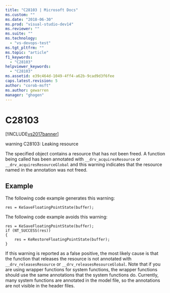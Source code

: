 ```yaml
---
title: "C28103 | Microsoft Docs"
ms.custom: ""
ms.date: "2018-06-30"
ms.prod: "visual-studio-dev14"
ms.reviewer: ""
ms.suite: ""
ms.technology: 
  - "vs-devops-test"
ms.tgt_pltfrm: ""
ms.topic: "article"
f1_keywords: 
  - "C28103"
helpviewer_keywords: 
  - "C28103"
ms.assetid: e39c464d-1049-4ff4-a62b-9cad9d3f6fee
caps.latest.revision: 5
author: "corob-msft"
ms.author: gewarren
manager: "ghogen"
---
```

# C28103
[!INCLUDE[vs2017banner](../includes/vs2017banner.md)]

warning C28103: Leaking resource  
  
 The specified object contains a resource that has not been freed. A function being called has been annotated with `__drv_acquiresResource` or `__drv_acquiresResourceGlobal` and this warning indicates that the resource named in the annotation was not freed.  
  
## Example  
 The following code example generates this warning:  
  
```  
res = KeSaveFloatingPointState(buffer);  
```  
  
 The following code example avoids this warning:  
  
```  
res = KeSaveFloatingPointState(buffer);  
if (NT_SUCCESS(res))  
{  
    res = KeRestoreFloatingPointState(buffer);  
}  
```  
  
 If this warning is reported as a false positive, the most likely cause is that the function that releases the resource is not annotated with `__drv_releasesResource` or `__drv_releasesResourceGlobal`. Note that if you are using wrapper functions for system functions, the wrapper functions should use the same annotations that the system functions do. Currently, many system functions are annotated in the model file, so the annotations are not visible in the header files.



